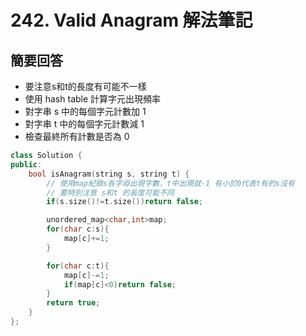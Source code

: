 # 242. Valid Anagram 解法筆記

## 簡要回答
- 要注意s和t的長度有可能不一樣
- 使用 hash table 計算字元出現頻率
- 對字串 s 中的每個字元計數加 1
- 對字串 t 中的每個字元計數減 1
- 檢查最終所有計數是否為 0


```cpp
class Solution {
public:
    bool isAnagram(string s, string t) {
        // 使用map紀錄s各字母出現字數，t中出現就-1 有小於0代表t有的s沒有
        // 要特別注意 s和t 的長度可能不同 
        if(s.size()!=t.size())return false;

        unordered_map<char,int>map;
        for(char c:s){
            map[c]+=1;
        }

        for(char c:t){
            map[c]-=1;
            if(map[c]<0)return false;
        }
        return true;     
    }
};
```

